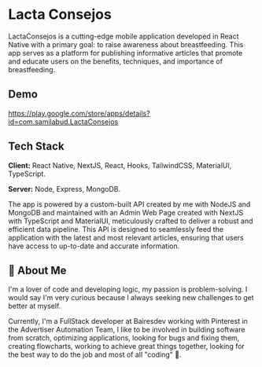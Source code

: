 # Lacta Consejos

LactaConsejos is a cutting-edge mobile application developed in React Native with a primary goal: to raise awareness about breastfeeding. This app serves as a platform for publishing informative articles that promote and educate users on the benefits, techniques, and importance of breastfeeding.

## Demo

https://play.google.com/store/apps/details?id=com.samilabud.LactaConsejos

## Tech Stack

**Client:** React Native, NextJS, React, Hooks, TailwindCSS, MaterialUI, TypeScript.

**Server:** Node, Express, MongoDB.

The app is powered by a custom-built API created by me with NodeJS and MongoDB and maintained with an Admin Web Page created with NextJS with TypeScript and MaterialUI, meticulously crafted to deliver a robust and efficient data pipeline. This API is designed to seamlessly feed the application with the latest and most relevant articles, ensuring that users have access to up-to-date and accurate information.

## 🚀 About Me

I'm a lover of code and developing logic, my passion is problem-solving. I would say I'm very curious because I always seeking new challenges to get better at myself.

Currently, I'm a FullStack developer at Bairesdev working with Pinterest in the Advertiser Automation Team, I like to be involved in building software from scratch, optimizing applications, looking for bugs and fixing them, creating flowcharts, working to achieve great things together, looking for the best way to do the job and most of all "coding" 🤗.
